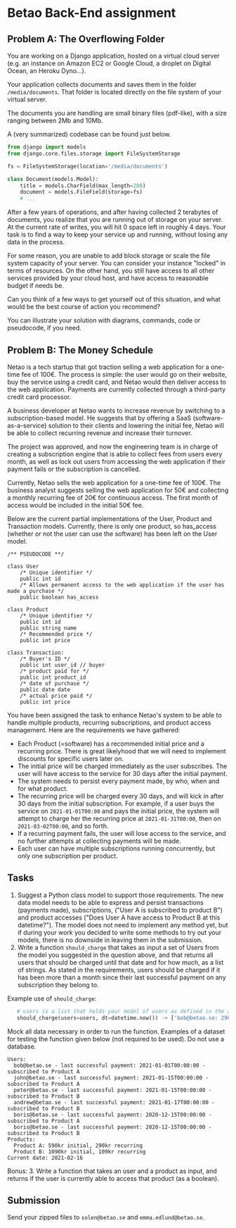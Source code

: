 # Betao Back-End assignment

## Problem A: The Overflowing Folder

You are working on a Django application, hosted on a virtual cloud server (e.g. an instance on Amazon EC2 or Google Cloud, a droplet on Digital Ocean, an Heroku Dyno...).

Your application collects documents and saves them in the folder `/media/documents`. That folder is located directly on the file system of your virtual server. 

The documents you are handling are small binary files (pdf-like), with a size ranging between 2Mb and 10Mb. 

A (very summarized) codebase can be found just below.

```python
from django import models
from django.core.files.storage import FileSystemStorage

fs = FileSystemStorage(location='/media/documents')

class Document(models.Model):
    title = models.CharField(max_length=200)
    document = models.FileField(storage=fs)
    # ...
```

After a few years of operations, and after having collected 2 terabytes of documents, you realize that you are running out of storage on your server. At the current rate of writes, you will hit 0 space left in roughly 4 days. Your task is to find a way to keep your service up and running, without losing any data in the process.

For some reason, you are unable to add block storage or scale the file system capacity of your server. You can consider your instance "locked" in terms of resources. On the other hand, you still have access to all other services provided by your cloud host, and have access to reasonable budget if needs be.

Can you think of a few ways to get yourself out of this situation, and what would be the best course of action you recommend? 

You can illustrate your solution with diagrams, commands, code or pseudocode, if you need.

## Problem B: The Money Schedule

Netao is a tech startup that got traction selling a web application for a one-time fee of 100€. The process is simple: the user would go on their website, buy the service using a credit card, and Netao would then deliver access to the web application. Payments are currently collected through a third-party credit card processor. 

A business developer at Netao wants to increase revenue by switching to a subscription-based model. He suggests that by offering a SaaS (software-as-a-service) solution to their clients and lowering the initial fee, Netao will be able to collect recurring revenue and increase their turnover.

The project was approved, and now the engineering team is in charge of creating a subscription engine that is able to collect fees from users every month, as well as lock out users from accessing the web application if their payment fails or the subscription is cancelled.

Currently, Netao sells the web application for a one-time fee of 100€. The business analyst suggests selling the web application for 50€ and collecting a monthly recurring fee of 20€ for continuous access. The first month of access would be included in the initial 50€ fee.


Below are the current partial implementations of the User, Product and Transaction models. Currently, there is only one product, so has_access (whether or not the user can use the software) has been left on the User model.

```
/** PSEUDOCODE **/

class User
    /* Unique identifier */
    public int id
    /* Allows permanent access to the web application if the user has made a purchase */
    public boolean has_access

class Product
    /* Unique identifier */
    public int id
    public string name
    /* Recommended price */ 
    public int price

class Transaction:
    /* Buyer's ID */
    public int user_id // buyer
    /* product paid for */
    public int product_id
    /* date of purchase */
    public date date
    /* actual price paid */
    public int price
``` 

You have been assigned the task to enhance Netao's system to be able to handle multiple products, recurring subscriptions, and product access management. Here are the requirements we have gathered:

- Each Product (=software) has a recommended initial price and a recurring price. There is great likelyhood that we will need to implement discounts for specific users later on.
- The initial price will be charged immediately as the user subscribes. The user will have access to the service for 30 days after the initial payment.
- The system needs to persist every payment made, by who, when and for what product.
- The recurring price will be charged every 30 days, and will kick in after 30 days from the initial subscription. For example, if a user buys the service on `2021-01-01T00:00` and pays the initial price, the system will attempt to charge her the recurring price at `2021-01-31T00:00`, then on `2021-03-02T00:00`, and so forth.
- If a recurring payment fails, the user will lose access to the service, and no further attempts at collecting payments will be made.
- Each user can have multiple subscriptions running concurrently, but only one subscription per product.

## Tasks
1. Suggest a Python class model to support those requirements. The new data model needs to be able to express and persist transactions (payments made), subscriptions, ("User A is subscribed to product B") and product accesses ("Does User A have access to Product B at this datetime?"). The model does not need to implement any method yet, but if during your work you decided to write some methods to try out your models, there is no downside in leaving them in the submission.
2. Write a function `should_charge` that takes as input a set of Users from the model you suggested in the question above, and that returns all users that should be charged until that date and for how much, as a list of strings. As stated in the requirements, users should be charged if it has been more than a month since their last successful payment on any subscription they belong to. 

Example use of `should_charge`:
```python
   # users is a list that holds your model of users as defined in the answer to question 1
   should_charge(users=users, dt=datetime.now()) -> ['bob@betao.se: 290kr', 'john@betao.se: 290kr']
```

Mock all data necessary in order to run the function. Examples of a dataset for testing the function given below (not required to be used). Do not use a database.
```
Users: 
  bob@betao.se - last successful payment: 2021-01-01T00:00:00 - subscribed to Product A
  john@betao.se - last successful payment: 2021-01-15T00:00:00 - subscribed to Product A
  peter@betao.se - last successful payment: 2021-01-15T00:00:00 - subscribed to Product B
  andrew@betao.se - last successful payment: 2021-01-17T00:00:00 - subscribed to Product B
  boris@betao.se - last successful payment: 2020-12-15T00:00:00 - subscribed to Product A
  boris@betao.se - last successful payment: 2020-12-15T00:00:00 - subscribed to Product B
Products:
  Product A: 590kr initial, 290kr recurring
  Product B: 1090kr initial, 109kr recurring
Current date: 2021-02-16
```


Bonus:
3. Write a function that takes an user and a product as input, and returns if the user is currently able to access that product (as a boolean).

## Submission
Send your zipped files to `solen@betao.se` and `emma.edlund@betao.se`.
